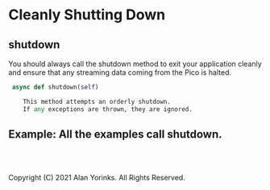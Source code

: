 # Cleanly Shutting Down

## shutdown
You should always call the shutdown method to exit your application cleanly and
ensure that any streaming data coming from the Pico is halted.

```python
 async def shutdown(self)

    This method attempts an orderly shutdown.
    If any exceptions are thrown, they are ignored.
```
## Example: All the examples call shutdown.

<br>
<br>

Copyright (C) 2021 Alan Yorinks. All Rights Reserved.
